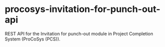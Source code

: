 # procosys-invitation-for-punch-out-api
REST API for the Invitation for punch-out module in Project Completion System (ProCoSys (PCS)).
